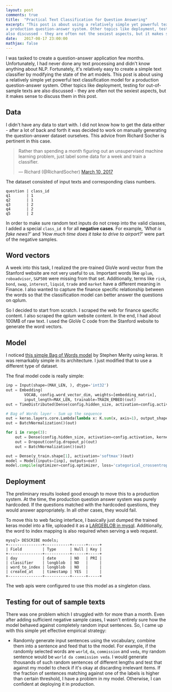 ```yaml
---
layout: post
comments: true
title:  "Practical Text Classification for Question Answering"
excerpt: "This post is about using a relatively simple yet powerful text classification model for
a production question-answer system. Other topics like deployment, testing for out-of-sample texts are
also discussed - they are often not the sexiest aspects, but it makes sense to discuss them in this post."
date:   2017-08-17 23:00:00
mathjax: false
---
```


I was tasked to create a question-answer application few months. Unfortunately, I had never done any text processing
and didn't know anything about NLP. Fortunately, it's relatively easy to create a simple text classifier by modifying
the state of the art models. This post is about using a relatively simple yet powerful text classification model for
a production question-answer system. Other topics like deployment, testing for out-of-sample texts are
also discussed - they are often not the sexiest aspects, but it makes sense to discuss them in this post.

## **Data**

I didn't have any data to start with. I did not know how to get the data either - after a lot of back and forth it was
decided to work on manually generating the question-answer dataset ourselves. This advice from Richard Socher is
pertinent in this case.

<blockquote class="twitter-tweet" data-lang="en"><p lang="en" dir="ltr">Rather than spending a month figuring out an unsupervised machine learning problem, just label some data for a week and train a classifier.</p>&mdash; Richard (@RichardSocher) <a href="https://twitter.com/RichardSocher/status/840333380130553856">March 10, 2017</a></blockquote>
<script async src="//platform.twitter.com/widgets.js" charset="utf-8"></script>

The dataset consisted of input texts and corresponding class numbers.
```
question | class_id
q1       | 1
q2       | 1
q3       | 2
q4       | 2
q5       | 2
```

In order to make sure random text inputs do not creep into the valid classes, I added a special `class_id 0` for all
**negative cases**. For example, _'What is fake news?'_ and _'How much time does it take to drive to airport?'_ were
part of the negative samples.

## **Word vectors**
A week into this task, I realized the pre-trained GloVe word vector from the Stanford website are not very useful to
us. Important words like `qplum`, `roboadvisor`, `S&P500` were missing from that set. Additionally, terms like `risk`,
`bond`, `swap`, `interest`, `liquid`, `trade` and `market` have a different meaning in Finance.
I also wanted to capture the finance
specific relationship between the words so that the classification model can better answer the questions on qplum.

So I decided to start from scratch. I scraped the web for finance specific content. I also scraped the qplum website
content. In the end, I had about 100MB of raw text. I used the GloVe C code from the Stanford website to generate
the word vectors.

## Model
I noticed [this simple Bag of Words model](https://github.com/Smerity/keras_snli)
by Stephen Merity using keras. It was remarkably simple in its architecture.
I just modified that to use a different type of dataset.

The final model code is really simple:
```python
inp = Input(shape=(MAX_LEN, ), dtype='int32')
out = Embedding(
        VOCAB, config.word_vector_dim, weights=[embedding_matrix],
        input_length=MAX_LEN, trainable=TRAIN_EMBED)(out)
out = TimeDistributed(Dense(config.hidden_size, activation=config.activation))(out)

# Bag of Words layer - Sum up the sequence
out = keras.layers.core.Lambda(lambda x: K.sum(x, axis=1), output_shape=(config.hidden_size, ))(out)
out = BatchNormalization()(out)

for i in range(3):
    out = Dense(config.hidden_size, activation=config.activation, kernel_regularizer=l2(L2))(out)
    out = Dropout(config.dropout_p)(out)
    out = BatchNormalization()(out)

out = Dense(y_train.shape[1], activation='softmax')(out)
model = Model(inputs=[inp], outputs=out)
model.compile(optimizer=config.optimizer, loss='categorical_crossentropy', metrics=['accuracy'])
```

## Deployment

The preliminary results looked good enough to move this to a production system. At the time, the production question
answer system was purely hardcoded. If the questions matched with the hardcoded questions, they would
answer appropriately. In all other cases, they would fail.

To move this to web facing interface, I basically just dumped the trained keras model into a file, uploaded it as
a [LARGEBLOB in mysql](https://dev.mysql.com/doc/refman/5.7/en/blob.html). Additionally, the word to index mapping
is also required when serving a web request.
```
mysql> DESCRIBE models;
+---------------+-----------+------+-----+
| Field         | Type      | Null | Key |
+---------------+-----------+------+-----+
| day           | date      | NO   | PRI |
| classifier    | longblob  | NO   |     |
| word_to_index | longblob  | NO   |     |
| created_at    | timestamp | YES  |     |
+---------------+-----------+------+-----+
```
The web apis were configured to use this model as a singleton class.

## **Testing for out of sample texts**

There was one problem which I struggled with for more than a month. Even after adding sufficient negative sample cases,
I wasn't entirely sure how the model behaved against completely random input sentences. So, I came up with this simple
yet effective empirical strategy:
* Randomly generate input sentences using the vocabulary, combine them into a sentence and feed that to the model.
  For example, if the randomly selected words are `world`, `da`, `commission` and `veda`, my random sentence would be
  `world da commission veda`. I would generate thousands of such random sentences of different lengths and test that
  against my model to check if it's okay at discarding irrelevant items. If the fraction of sentences matching against
  one of the labels is higher than certain threshold, I have a problem in my model. Otherwise, I can confident at
  deploying it in production.
